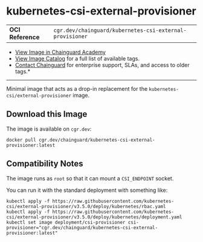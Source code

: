 <!--monopod:start-->
# kubernetes-csi-external-provisioner
| | |
| - | - |
| **OCI Reference** | `cgr.dev/chainguard/kubernetes-csi-external-provisioner` |


* [View Image in Chainguard Academy](https://edu.chainguard.dev/chainguard/chainguard-images/reference/kubernetes-csi-external-provisioner/overview/)
* [View Image Catalog](https://console.enforce.dev/images/catalog) for a full list of available tags.
* [Contact Chainguard](https://www.chainguard.dev/chainguard-images) for enterprise support, SLAs, and access to older tags.*

---
<!--monopod:end-->

<!--overview:start-->
Minimal image that acts as a drop-in replacement for the `kubernetes-csi/external-provisioner` image.
<!--overview:end-->

<!--getting:start-->
## Download this Image
The image is available on `cgr.dev`:

```
docker pull cgr.dev/chainguard/kubernetes-csi-external-provisioner:latest
```
<!--getting:end-->

<!--compatibility:start-->
## Compatibility Notes

The image runs as `root` so that it can mount a `CSI_ENDPOINT` socket.
<!--compatibility:end-->

<!--body:start-->
You can run it with the standard deployment with something like:

```
kubectl apply -f https://raw.githubusercontent.com/kubernetes-csi/external-provisioner/v3.5.0/deploy/kubernetes/rbac.yaml
kubectl apply -f https://raw.githubusercontent.com/kubernetes-csi/external-provisioner/v3.5.0/deploy/kubernetes/deployment.yaml
kubectl set image deployment/csi-provisioner csi-provisioner="cgr.dev/chainguard/kubernetes-csi-external-provisioner:latest"
```
<!--body:end-->

